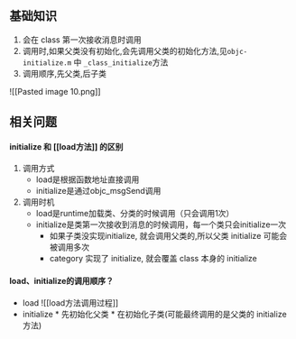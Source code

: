 ## 基础知识
1. 会在 class 第一次接收消息时调用
2. 调用时,如果父类没有初始化,会先调用父类的初始化方法,见`objc-initialize.m` 中 `_class_initialize`方法
3. 调用顺序,先父类,后子类

![[Pasted image 10.png]]

## 相关问题
#### initialize 和 [[load方法]] 的区别
1. 调用方式
	* load是根据函数地址直接调用
	* initialize是通过objc_msgSend调用
2. 调用时机
	* load是runtime加载类、分类的时候调用（只会调用1次）
	* initialize是类第一次接收到消息的时候调用，每一个类只会initialize一次
		* 如果子类没实现initialize, 就会调用父类的,所以父类 initialize 可能会被调用多次
		* category 实现了 initialize, 就会覆盖 class 本身的 initialize

#### load、initialize的调用顺序？
* load
	![[load方法调用过程]]
* initialize
		* 先初始化父类
		* 在初始化子类(可能最终调用的是父类的 initialize方法)